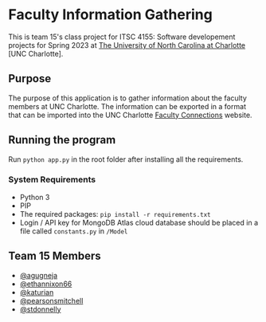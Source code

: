 # Faculty Information Gathering
This is team 15's class project for ITSC 4155: Software developement projects for Spring 2023 at [The University of North Carolina at Charlotte](https://www.charlotte.edu/) [UNC Charlotte].

## Purpose
The purpose of this application is to gather information about the faculty members at UNC Charlotte.
The information can be exported in a format that can be imported into the UNC Charlotte [Faculty Connections](https://pages.charlotte.edu/connections/) website.

## Running the program
Run `python app.py` in the root folder after installing all the requirements.

### System Requirements
- Python 3
- PIP
- The required packages: `pip install -r requirements.txt`
- Login / API key for MongoDB Atlas cloud database should be placed in a file called `constants.py` in `/Model`

## Team 15 Members
- [@agugneja](https://github.com/agugneja)
- [@ethannixon66](https://github.com/ethannixon66)
- [@katurian](https://github.com/katurian)
- [@pearsonsmitchell](https://github.com/pearsonsmitchell)
- [@stdonnelly](https://github.com/stdonnelly)
